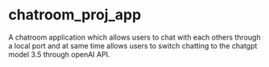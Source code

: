 # chatroom_proj_app
A chatroom application which allows users to chat with each others through a local port and at same time allows users to switch chatting to the chatgpt model 3.5 through openAI API.
